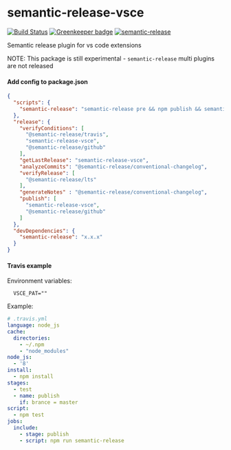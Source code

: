 # semantic-release-vsce

[![Build Status](https://travis-ci.org/raix/semantic-release-vsce.svg?branch=master)](https://travis-ci.org/raix/semantic-release-vsce)
[![Greenkeeper badge](https://badges.greenkeeper.io/raix/semantic-release-vsce.svg)](https://greenkeeper.io/)
[![semantic-release](https://img.shields.io/badge/%20%20%F0%9F%93%A6%F0%9F%9A%80-semantic--release-e10079.svg)](https://github.com/semantic-release/semantic-release)

Semantic release plugin for vs code extensions

NOTE: This package is still experimental - `semantic-release` multi plugins are not released

#### Add config to package.json

```json
{
  "scripts": {
    "semantic-release": "semantic-release pre && npm publish && semantic-release post"
  },
  "release": {
    "verifyConditions": [
      "@semantic-release/travis",
      "semantic-release-vsce",
      "@semantic-release/github"
    ],
    "getLastRelease": "semantic-release-vsce",
    "analyzeCommits": "@semantic-release/conventional-changelog",
    "verifyRelease": [
      "@semantic-release/lts"
    ],
    "generateNotes" : "@semantic-release/conventional-changelog",
    "publish": [
      "semantic-release-vsce",
      "@semantic-release/github"
    ]
  },
  "devDependencies": {
    "semantic-release": "x.x.x"
  }
}
```

#### Travis example

Environment variables:
```
  VSCE_PAT=""
```

Example:
```yaml
# .travis.yml
language: node_js
cache:
  directories:
    - ~/.npm
    - "node_modules"
node_js:
  - '8'
install:
  - npm install
stages:
  - test
  - name: publish
    if: brance = master
script:
  - npm test
jobs:
  include:
    - stage: publish
    - script: npm run semantic-release
```
